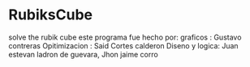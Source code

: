 # RubiksCube
solve the rubik cube
este programa fue hecho por: 
graficos : Gustavo contreras
Opitimizacion : Said Cortes calderon 
Diseno y logica: Juan estevan ladron de guevara,  Jhon jaime corro 
